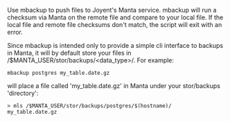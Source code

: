 Use mbackup to push files to Joyent's Manta service.  mbackup will run a checksum via Manta on the remote file and compare to your local file.  If the local file and remote file checksums don't match, the script will exit with an error.

Since mbackup is intended only to provide a simple cli interface to backups in Manta, it will by default store your files in /$MANTA_USER/stor/backups/<data_type>/<hostname>.  For example:

```
mbackup postgres my_table.date.gz
```
will place a file called 'my_table.date.gz' in Manta under your stor/backups 'directory':
```
> mls /$MANTA_USER/stor/backups/postgres/$(hostname)/
my_table.date.gz
```
